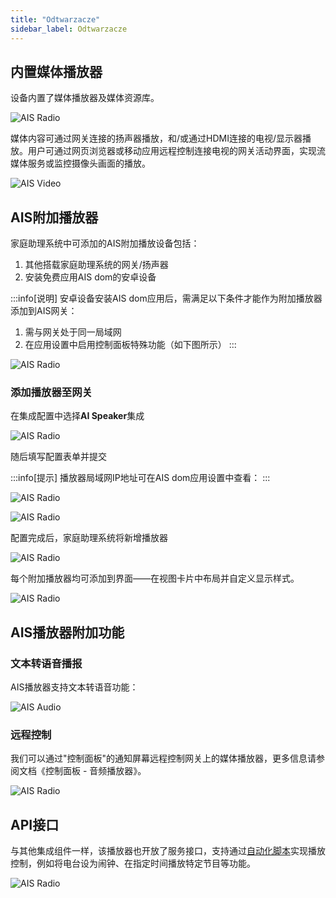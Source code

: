 ```yaml
---
title: "Odtwarzacze"
sidebar_label: Odtwarzacze
---
```


## 内置媒体播放器

设备内置了媒体播放器及媒体资源库。

![AIS Radio](/img/en/frontend/ais_exo_player.png)

媒体内容可通过网关连接的扬声器播放，和/或通过HDMI连接的电视/显示器播放。用户可通过网页浏览器或移动应用远程控制连接电视的网关活动界面，实现流媒体服务或监控摄像头画面的播放。

![AIS Video](/img/en/frontend/video_doorbell2.png)

## AIS附加播放器

家庭助理系统中可添加的AIS附加播放设备包括：

1. 其他搭载家庭助理系统的网关/扬声器
2. 安装免费应用AIS dom的安卓设备

:::info[说明]
安卓设备安装AIS dom应用后，需满足以下条件才能作为附加播放器添加到AIS网关：
1. 需与网关处于同一局域网
2. 在应用设置中启用控制面板特殊功能（如下图所示）
:::

![AIS Radio](/img/en/frontend/panel_special_functions.png)

### 添加播放器至网关

在集成配置中选择**AI Speaker**集成

![AIS Radio](/img/en/frontend/ais_exo_player_add_new.png)

随后填写配置表单并提交

:::info[提示]
播放器局域网IP地址可在AIS dom应用设置中查看：
:::

![AIS Radio](/img/en/frontend/device_ip_in_local_network.png)

![AIS Radio](/img/en/frontend/ais_exo_player_add_new2.png)

配置完成后，家庭助理系统将新增播放器

![AIS Radio](/img/en/frontend/ais_exo_player_add_new3.png)

每个附加播放器均可添加到界面——在视图卡片中布局并自定义显示样式。

![AIS Radio](/img/en/frontend/ais_exo_player_add_new4.png)

## AIS播放器附加功能

### 文本转语音播报

AIS播放器支持文本转语音功能：

![AIS Audio](/img/en/frontend/app_audio_player_tts.png)

### 远程控制

我们可以通过"控制面板"的通知屏幕远程控制网关上的媒体播放器，更多信息请参阅文档《控制面板 - 音频播放器》。

![AIS Radio](/img/en/frontend/ais_exo_mobile.png)

## API接口

与其他集成组件一样，该播放器也开放了服务接口，支持通过[自动化脚本](/docs/ais_bramka_automation)实现播放控制，例如将电台设为闹钟、在指定时间播放特定节目等功能。

![AIS Radio](/img/en/frontend/app_audio_player_api.png)